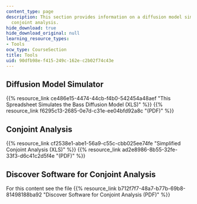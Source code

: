 ```yaml
---
content_type: page
description: This section provides information on a diffusion model simulator and
  conjoint analysis.
hide_download: true
hide_download_original: null
learning_resource_types:
- Tools
ocw_type: CourseSection
title: Tools
uid: 90dfb98e-f415-249c-162e-c2b02f74c43e
---
```


Diffusion Model Simulator
-------------------------

{{% resource_link ce486e15-4474-44cb-f4b0-542454a48aef "This Spreadsheet Simulates the Bass Diffusion Model (XLS)" %}} {{% resource_link f6295c13-2685-0e7d-c31e-ee04bfd92a8c "(PDF)" %}}

Conjoint Analysis
-----------------

{{% resource_link cf2538e1-abe1-56a9-c55c-cbb025ee74fe "Simplified Conjoint Analysis (XLS)" %}} {{% resource_link ad2e8986-8b55-32fe-33f3-d6c41c2d5f4e "(PDF)" %}}

Discover Software for Conjoint Analysis
---------------------------------------

For this content see the file {{% resource_link b712f7f7-48a7-b77b-69b8-81498188ba92 "Discover Software for Conjoint Analysis (PDF)" %}}